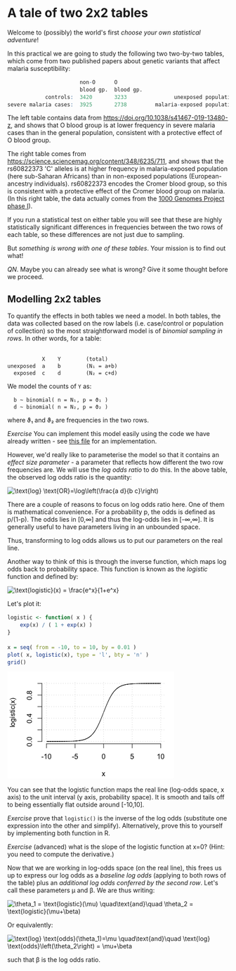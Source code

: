 # A tale of two 2x2 tables

Welcome to (possibly) the world's first *choose your own statistical adventure*!

In this practical we are going to study the following two two-by-two tables, which come from two
published papers about genetic variants that affect malaria susceptibility:

```R
                       non-O      O                                          rs60822373   rs60822373
                       blood gp.  blood gp.                                  G allele     C allele
            controls:  3420       3233               unexposed populations:  1965         1
severe malaria cases:  3925       2738         malaria-exposed populations:  707          17
```

The left table contains data from <https://doi.org/10.1038/s41467-019-13480-z>, and shows that O blood group is at
lower frequency in severe malaria cases than in the general population, consistent with a protective effect of O blood
group.

The right table comes from <https://science.sciencemag.org/content/348/6235/711>, and shows that the rs60822373 'C'
alleles is at higher frequency in malaria-exposed population (here sub-Saharan Africans) than in non-exposed
populations (European-ancestry individuals). rs60822373 encodes the Cromer blood group, so this is consistent with a
protective effect of the Cromer blood group on malaria. (In this right table, the data actually comes from the [1000
Genomes Project phase I](http://www.nature.com/nature/journal/v491/n7422/full/nature11632.html)).

If you run a statistical test on either table you will see that these are highly statistically significant differences
in frequencies between the two rows of each table, so these differences are not just due to sampling.

But *something is wrong with one of these tables*.  Your mission is to find out what!

*QN*.  Maybe you can already see what is wrong?  Give it some thought before we proceed.

## Modelling 2x2 tables

To quantify the effects in both tables we need a model. In both tables, the data was collected based on the row labels
(i.e. case/control or population of collection) so the most straightforward model is of *binomial sampling in rows*.
In other words, for a table:
```

           X    Y        (total)
unexposed  a    b        (N₁ = a+b)
  exposed  c    d        (N₂ = c+d)
```
We model the counts of `Y` as:
```  
  b ~ binomial( n = N₁, p = ϑ₁ )
  d ~ binomial( n = N₂, p = ϑ₂ )
```
where ϑ₁ and ϑ₂ are frequencies in the two rows.

*Exercise* You can implement this model easily using the code we have already written - see [this file](../loglikelihoods/table.ll.R) for an implementation.

However, we'd really like to parameterise the model so that it contains an *effect size parameter* - a parameter that
reflects how different the two row frequencies are.  We will use the *log odds ratio* to do this.  In the above table, the observed log odds ratio is the quantity:

![\text{log} \text{OR}=\log\left(\frac{a d}{b c}\right)](https://render.githubusercontent.com/render/math?math=%5Cdisplaystyle+%5Ctext%7Blog%7D+%5Ctext%7BOR%7D%3D%5Clog%5Cleft%28%5Cfrac%7Ba+d%7D%7Bb+c%7D%5Cright%29)

There are a couple of reasons to focus on log odds ratio here.  One of them is mathematical convenience.  For a probability p, the odds is defined as p/(1-p).  The odds lies in [0,∞] and thus the log-odds lies in [-∞,∞].  It is generally useful to have parameters living in an unbounded space.

Thus, transforming to log odds allows us to put our parameters on the real line.

Another way to think of this is through the inverse function, which maps log odds back to probability space.  This function is known as the *logistic* function and defined by:

![\text{logistic}(x) = \frac{e^x}{1+e^x}](https://render.githubusercontent.com/render/math?math=%5Cdisplaystyle+%5Ctext%7Blogistic%7D%28x%29+%3D+%5Cfrac%7Be%5Ex%7D%7B1%2Be%5Ex%7D)

Let's plot it:
```R
logistic <- function( x ) {
	exp(x) / ( 1 + exp(x) )
}

x = seq( from = -10, to = 10, by = 0.01 )
plot( x, logistic(x), type = 'l', bty = 'n' )
grid()
```

![logistic function](solutions/logistic.png)

You can see that the logistic function maps the real line (log-odds space, x axis) to the unit interval (y axis, probability space).  It is smooth and tails off to being essentially flat outside around [-10,10].

*Exercise* prove that `logistic()` is the inverse of the log odds (substitute one expression into the other and simplify). Alternatively, prove this to yourself by implementing both function in R.

*Exercise* (advanced) what is the slope of the logistic function at x=0?  (Hint: you need to compute the derivative.)

Now that we are working in log-odds space (on the real line), this frees us up to express our log odds as a *baseline log odds* (applying to both rows of the table) plus an *additional log odds conferred by the second row*.  Let's call these parameters μ and β.  We are thus writing:

![\theta_1 = \text{logistic}(\mu)
\quad\text{and}\quad
\theta_2 = \text{logistic}(\mu+\beta)
](https://render.githubusercontent.com/render/math?math=%5Cdisplaystyle+%5Ctheta_1+%3D+%5Ctext%7Blogistic%7D%28%5Cmu%29%0A%5Cquad%5Ctext%7Band%7D%5Cquad%0A%5Ctheta_2+%3D+%5Ctext%7Blogistic%7D%28%5Cmu%2B%5Cbeta%29%0A)

Or equivalently:

![\text{log} \text{odds}(\theta_1)=\mu
\quad\text{and}\quad
\text{log} \text{odds}\left(\theta_2\right) = \mu+\beta
](https://render.githubusercontent.com/render/math?math=%5Cdisplaystyle+%5Ctext%7Blog%7D+%5Ctext%7Bodds%7D%28%5Ctheta_1%29%3D%5Cmu%0A%5Cquad%5Ctext%7Band%7D%5Cquad%0A%5Ctext%7Blog%7D+%5Ctext%7Bodds%7D%5Cleft%28%5Ctheta_2%5Cright%29+%3D+%5Cmu%2B%5Cbeta%0A)

such that β is the log odds ratio.

